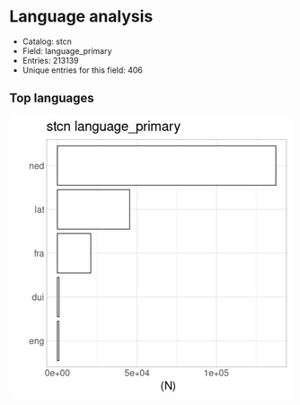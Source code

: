 

# Language analysis

 * Catalog: stcn
 * Field: language_primary 
 * Entries: 213139
 * Unique entries for this field: 406  


## Top languages

![plot of chunk top_lang](figure/top_lang-1.png)

